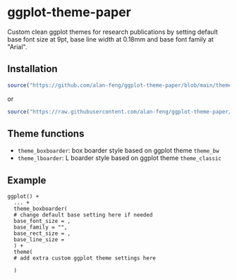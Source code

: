 # ggplot-theme-paper
Custom clean ggplot themes for research publications by setting default base font size at 9pt, base line width at 0.18mm and base font family at "Arial".

## Installation
```r
source("https://github.com/alan-feng/ggplot-theme-paper/blob/main/theme4paper.R?raw=TRUE")
```
or 
```r
source("https://raw.githubusercontent.com/alan-feng/ggplot-theme-paper/main/theme4paper.R")
```

## Theme functions
- `theme_boxboarder`: box boarder style based on ggplot theme `theme_bw`
- `theme_lboarder`: L boarder style based on ggplot theme `theme_classic`

## Example
```
ggplot() +
  ... +
  theme_boxboarder(
  # change default base setting here if needed
  base_font_size = ,
  base_family = "",
  base_rect_size = ,
  base_line_size =
  ) +
  theme(
  # add extra custom ggplot theme settings here
  
  )
```
